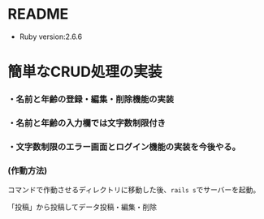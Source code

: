 # README
* Ruby version:2.6.6  
# 簡単なCRUD処理の実装　

### ・名前と年齢の登録・編集・削除機能の実装

### ・名前と年齢の入力欄では文字数制限付き  

### ・文字数制限のエラー画面とログイン機能の実装を今後やる。

### (作動方法)  
コマンドで作動させるディレクトリに移動した後、```rails s```でサーバーを起動。　　

「投稿」から投稿してデータ投稿・編集・削除　　

